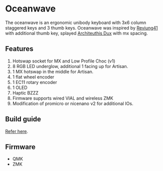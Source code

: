 # Oceanwave

The oceanwave is an ergonomic unibody keyboard with 3x6 column staggered keys and 3 thumb keys. Oceanwave was inspired by [Reviung41](https://github.com/gtips/reviung/tree/master/reviung41) with additional thumb key, splayed [Architeuthis Dux](https://github.com/tapioki/cephalopoda/tree/main/Architeuthis%20dux) with mx spacing. 

## Features
1. Hotswap socket for MX and Low Profile Choc (v1)
2. 8 RGB LED underglow, additional 1 facing up for Artisan. 
3. 1 MX hotswap in the middle for Artisan. 
4. 1 flat wheel encoder
5. 1 EC11 rotary encoder
6. 1 OLED
7. Haptic BZZZ
8. Firmware supports wired VIAL and wireless ZMK
9. Modification of promicro or nicenano v2 for additional IOs. 

## Build guide
[Refer here](https://github.com/superxc3/oceanwave/blob/main/build%20guide.md).

## Firmware
- QMK
- ZMK
